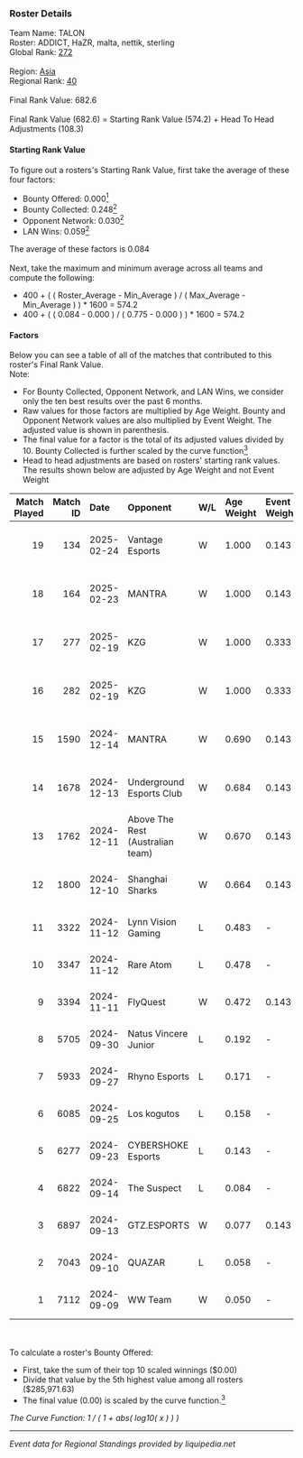 ### Roster Details<br />
Team Name: TALON<br />
Roster: ADDICT, HaZR, malta, nettik, sterling<br />
Global Rank: [272](../../standings_global_2025_02_28.md)<br />
<br />
Region: [Asia]( ../../standings_asia_2025_02_28.md)<br />
Regional Rank: [40]( ../../standings_asia_2025_02_28.md)<br />
<br />
Final Rank Value:  682.6<br />
<br />
Final Rank Value (682.6) = Starting Rank Value (574.2) + Head To Head Adjustments (108.3)<br />

#### Starting Rank Value<br />
To figure out a rosters's Starting Rank Value, first take the average of these four factors:<br />
- Bounty Offered: 0.000[<sup>1</sup>](#table2)
- Bounty Collected: 0.248[<sup>2</sup>](#table1)
- Opponent Network: 0.030[<sup>2</sup>](#table1)
- LAN Wins: 0.059[<sup>2</sup>](#table1)

The average of these factors is 0.084<br />
<br />
Next, take the maximum and minimum average across all teams and compute the following:<br />
- 400 + ( ( Roster_Average - Min_Average ) / ( Max_Average - Min_Average ) ) * 1600 = 574.2
- 400 + ( ( 0.084 - 0.000 ) / ( 0.775 - 0.000 ) ) * 1600 = 574.2


#### Factors<br />
Below you can see a table of all of the matches that contributed to this roster's Final Rank Value.<br />
Note:<br />

- For Bounty Collected, Opponent Network, and LAN Wins, we consider only the ten best results over the past 6 months.
- Raw values for those factors are multiplied by Age Weight. Bounty and Opponent Network values are also multiplied by Event Weight. The adjusted value is shown in parenthesis.
- The final value for a factor is the total of its adjusted values divided by 10. Bounty Collected is further scaled by the curve function[<sup>3</sup>](#curveFunction)
- Head to head adjustments are based on rosters' starting rank values. The results shown below are adjusted by Age Weight and not Event Weight
<span id="table1"></span><br />


| Match Played | Match ID | Date       | Opponent                         | W/L | Age Weight | Event Weight | Bounty Collected | Opponent Network | LAN Wins  | H2H Adj. | Roster                                     |
| -: | -: | :- | :- | :- | :- | :- | :- | :- | :- | -: | :- |
|           19 |      134 | 2025-02-24 | Vantage Esports                  | W   | 1.000      | 0.143        | 0.004 (0.001)    | 0.326 (0.047)    | 0 (0.000) |    19.63 | ADDICT, HaZR, malta, nettik, sterling      |
|           18 |      164 | 2025-02-23 | MANTRA                           | W   | 1.000      | 0.143        | 0.000 (0.000)    | 0.187 (0.027)    | 0 (0.000) |    11.13 | ADDICT, HaZR, malta, nettik, sterling      |
|           17 |      277 | 2025-02-19 | KZG                              | W   | 1.000      | 0.333        | 0.001 (0.000)    | 0.226 (0.075)    | 0 (0.000) |    14.36 | ADDICT, HaZR, malta, nettik, sterling      |
|           16 |      282 | 2025-02-19 | KZG                              | W   | 1.000      | 0.333        | 0.001 (0.000)    | 0.226 (0.075)    | 0 (0.000) |    15.69 | ADDICT, HaZR, malta, nettik, sterling      |
|           15 |     1590 | 2024-12-14 | MANTRA                           | W   | 0.690      | 0.143        | 0.000 (0.000)    | 0.187 (0.018)    | 0 (0.000) |    11.12 | ADDICT, Gratisfaction, HaZR, malta, nettik |
|           14 |     1678 | 2024-12-13 | Underground Esports Club         | W   | 0.684      | 0.143        | 0.001 (0.000)    | 0.256 (0.025)    | 0 (0.000) |    12.33 | ADDICT, Gratisfaction, HaZR, malta, nettik |
|           13 |     1762 | 2024-12-11 | Above The Rest (Australian team) | W   | 0.670      | 0.143        | 0.000 (0.000)    | 0.094 (0.009)    | 0 (0.000) |     7.80 | ADDICT, Gratisfaction, HaZR, malta, nettik |
|           12 |     1800 | 2024-12-10 | Shanghai Sharks                  | W   | 0.664      | 0.143        | 0.000 (0.000)    | 0.061 (0.006)    | 0 (0.000) |     7.91 | ADDICT, Gratisfaction, HaZR, malta, nettik |
|           11 |     3322 | 2024-11-12 | Lynn Vision Gaming               | L   | 0.483      | -            | -                | -                | -         |    -2.50 | ADDICT, AZR, HaZR, mhL, nettik             |
|           10 |     3347 | 2024-11-12 | Rare Atom                        | L   | 0.478      | -            | -                | -                | -         |    -1.49 | ADDICT, AZR, HaZR, mhL, nettik             |
|            9 |     3394 | 2024-11-11 | FlyQuest                         | W   | 0.472      | 0.143        | 0.100 (0.007)    | 0.211 (0.014)    | 1 (0.472) |    13.76 | ADDICT, AZR, HaZR, mhL, nettik             |
|            8 |     5705 | 2024-09-30 | Natus Vincere Junior             | L   | 0.192      | -            | -                | -                | -         |    -0.42 | ADDICT, AZR, HaZR, mhL, nettik             |
|            7 |     5933 | 2024-09-27 | Rhyno Esports                    | L   | 0.171      | -            | -                | -                | -         |    -1.82 | ADDICT, AZR, HaZR, mhL, nettik             |
|            6 |     6085 | 2024-09-25 | Los kogutos                      | L   | 0.158      | -            | -                | -                | -         |    -0.32 | ADDICT, AZR, HaZR, mhL, nettik             |
|            5 |     6277 | 2024-09-23 | CYBERSHOKE Esports               | L   | 0.143      | -            | -                | -                | -         |    -0.59 | ADDICT, AZR, HaZR, mhL, nettik             |
|            4 |     6822 | 2024-09-14 | The Suspect                      | L   | 0.084      | -            | -                | -                | -         |    -0.71 | ADDICT, AZR, HaZR, mhL, nettik             |
|            3 |     6897 | 2024-09-13 | GTZ.ESPORTS                      | W   | 0.077      | 0.143        | 0.095 (0.001)    | 0.655 (0.007)    | 0 (0.000) |     2.38 | ADDICT, AZR, HaZR, mhL, nettik             |
|            2 |     7043 | 2024-09-10 | QUAZAR                           | L   | 0.058      | -            | -                | -                | -         |    -0.56 | ADDICT, AZR, HaZR, mhL, nettik             |
|            1 |     7112 | 2024-09-09 | WW Team                          | W   | 0.050      | -            | -                | -                | -         |     0.64 | ADDICT, AZR, HaZR, mhL, nettik             |

<br />
<span id="table2"></span><br />
To calculate a roster's Bounty Offered:<br />

- First, take the sum of their top 10 scaled winnings ($0.00)
- Divide that value by the 5th highest value among all rosters ($285,971.63)
- The final value (0.00) is scaled by the curve function.[<sup>3</sup>](#curveFunction)

<span id="curveFunction"></span>_The Curve Function: 1 / ( 1 + abs( log10( x ) ) )_<br />

---
_Event data for Regional Standings provided by liquipedia.net_<br />
